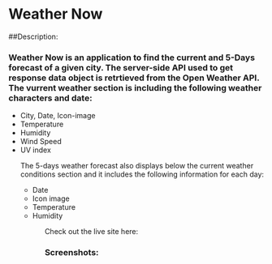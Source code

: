 # Weather Now

##Description:

### Weather Now is an application to find the current and 5-Days forecast of a given city. The server-side API used to get response data object is retrtieved from the Open Weather API. The vurrent weather section is including the following weather characters and date:

<ul>
    <li> City, Date, Icon-image </li>
    <li> Temperature </li>
    <li> Humidity </li>
    <li> Wind Speed </li>
    <li> UV index </li>

The 5-days weather forecast also displays below the current weather conditions section and it includes the following information for each day:

<ul>
    <li> Date </li>
    <li> Icon image </li>
    <li> Temperature </li>
    <li> Humidity </li>
<ul>

Check out the live site here:


<h3> Screenshots: <h3>

